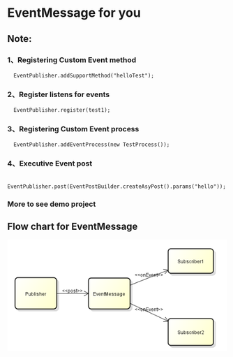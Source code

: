 # EventMessage for you

## Note:

### 1、Registering Custom Event method

      EventPublisher.addSupportMethod("helloTest");

### 2、Register listens for events

      EventPublisher.register(test1);

###  3、Registering Custom Event process

      EventPublisher.addEventProcess(new TestProcess());

### 4、Executive Event post

      EventPublisher.post(EventPostBuilder.createAsyPost().params("hello"));

### More to see demo project



## Flow chart for EventMessage

![](https://raw.githubusercontent.com/opnsource/EventMessage/master/doc/chart.png)


